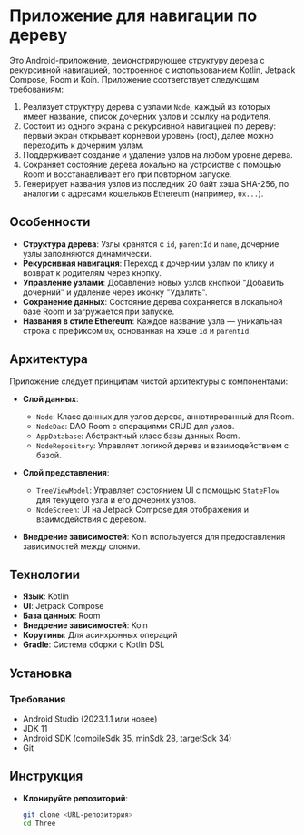 # Приложение для навигации по дереву

Это Android-приложение, демонстрирующее структуру дерева с рекурсивной навигацией, построенное с использованием Kotlin, Jetpack Compose, Room и Koin. Приложение соответствует следующим требованиям:

1. Реализует структуру дерева с узлами `Node`, каждый из которых имеет название, список дочерних узлов и ссылку на родителя.
2. Состоит из одного экрана с рекурсивной навигацией по дереву: первый экран открывает корневой уровень (root), далее можно переходить к дочерним узлам.
3. Поддерживает создание и удаление узлов на любом уровне дерева.
4. Сохраняет состояние дерева локально на устройстве с помощью Room и восстанавливает его при повторном запуске.
5. Генерирует названия узлов из последних 20 байт хэша SHA-256, по аналогии с адресами кошельков Ethereum (например, `0x...`).

## Особенности

- **Структура дерева**: Узлы хранятся с `id`, `parentId` и `name`, дочерние узлы заполняются динамически.
- **Рекурсивная навигация**: Переход к дочерним узлам по клику и возврат к родителям через кнопку.
- **Управление узлами**: Добавление новых узлов кнопкой "Добавить дочерний" и удаление через иконку "Удалить".
- **Сохранение данных**: Состояние дерева сохраняется в локальной базе Room и загружается при запуске.
- **Названия в стиле Ethereum**: Каждое название узла — уникальная строка с префиксом `0x`, основанная на хэше `id` и `parentId`.

## Архитектура

Приложение следует принципам чистой архитектуры с компонентами:

- **Слой данных**:
    - `Node`: Класс данных для узлов дерева, аннотированный для Room.
    - `NodeDao`: DAO Room с операциями CRUD для узлов.
    - `AppDatabase`: Абстрактный класс базы данных Room.
    - `NodeRepository`: Управляет логикой дерева и взаимодействием с базой.

- **Слой представления**:
    - `TreeViewModel`: Управляет состоянием UI с помощью `StateFlow` для текущего узла и его дочерних узлов.
    - `NodeScreen`: UI на Jetpack Compose для отображения и взаимодействия с деревом.

- **Внедрение зависимостей**: Koin используется для предоставления зависимостей между слоями.

## Технологии

- **Язык**: Kotlin
- **UI**: Jetpack Compose
- **База данных**: Room
- **Внедрение зависимостей**: Koin
- **Корутины**: Для асинхронных операций
- **Gradle**: Система сборки с Kotlin DSL

## Установка

### Требования
- Android Studio (2023.1.1 или новее)
- JDK 11
- Android SDK (compileSdk 35, minSdk 28, targetSdk 34)
- Git

## Инструкция
- **Клонируйте репозиторий**:
   ```bash
   git clone <URL-репозитория>
   cd Three

